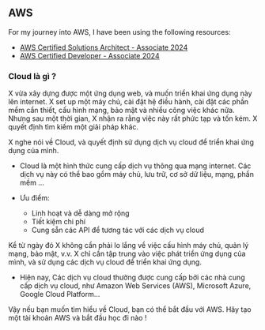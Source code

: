## AWS

For my journey into AWS, I have been using the following resources:

- [AWS Certified Solutions Architect - Associate 2024](https://www.udemy.com/course/aws-certified-solutions-architect-associate-saa-c03)
- [AWS Certified Developer - Associate 2024](https://www.udemy.com/course/aws-certified-developer-associate-dva-c01)

### Cloud là gì ?

X vừa xây dựng được một ứng dụng web, và muốn triển khai ứng dụng này lên internet.
X set up một máy chủ, cài đặt hệ điều hành, cài đặt các phần mềm cần thiết, cấu hình mạng, bảo mật và nhiều công việc khác nữa. Nhưng sau một thời gian, X nhận ra rằng việc này rất phức tạp và tốn kém. X quyết định tìm kiếm một giải pháp khác.

X nghe nói về Cloud, và quyết định sử dụng dịch vụ cloud để triển khai ứng dụng của mình.

- Cloud là một hình thức cung cấp dịch vụ thông qua mạng internet. Các dịch vụ này có thể bao gồm máy chủ, lưu trữ, cơ sở dữ liệu, mạng, phần mềm ...

- Ưu điểm:
  - Linh hoạt và dễ dàng mở rộng
  - Tiết kiệm chi phí
  - Cung sẵn các API để tương tác với các dịch vụ cloud

Kề từ ngày đó X không cần phải lo lắng về việc cấu hình máy chủ, quản lý mạng, bảo mật, v.v. X chỉ cần tập trung vào việc phát triển ứng dụng của mình, và sử dụng các dịch vụ cloud để triển khai ứng dụng.

- Hiện nay, Các dịch vụ cloud thường được cung cấp bởi các nhà cung cấp dịch vụ cloud, như Amazon Web Services (AWS), Microsoft Azure, Google Cloud Platform...

Vậy nếu bạn muốn tìm hiểu về Cloud, bạn có thể bắt đầu với AWS. Hãy tạo một tài khoản AWS và bắt đầu học đi nào !
